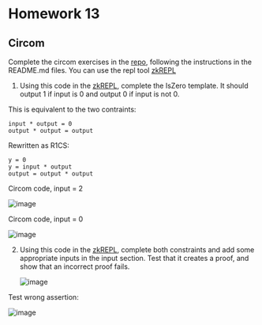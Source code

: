 # Homework 13
## Circom

Complete the circom exercises in the [repo](https://github.com/ExtropyIO/ZeroKnowledgeBootcamp/tree/main/circom), following the instructions in the README.md files.
You can use the repl tool [zkREPL](https://zkrepl.dev/)

1. Using this code in the [zkREPL](https://zkrepl.dev/), complete the IsZero template. It should output 1 if input is 0 and output 0 if input is not 0.

This is equivalent to the two contraints:

```
input * output = 0
output * output = output
```

Rewritten as R1CS:

```
y = 0
y = input * output
output = output * output
```

Circom code, input = 2

![image](https://github.com/BigBangInfinity/Encode_ZKBootcamp_Homework/assets/37957341/9348f59e-a81d-405b-9611-3c2d5e02261c)

Circom code, input = 0

![image](https://github.com/BigBangInfinity/Encode_ZKBootcamp_Homework/assets/37957341/5aecc6f4-eb8f-49fb-87bb-9c435c5d3e9c)

2. Using this code in the [zkREPL](https://zkrepl.dev/), complete both constraints and add some appropriate inputs in the input section. Test that it creates a proof, and show that an incorrect proof fails.

   ![image](https://github.com/BigBangInfinity/Encode_ZKBootcamp_Homework/assets/37957341/762a5e2e-1c55-4eae-99b7-17c40ef3bafd)

Test wrong assertion:

![image](https://github.com/BigBangInfinity/Encode_ZKBootcamp_Homework/assets/37957341/bbec3020-fa17-4153-a1f0-48e5777253a2)

